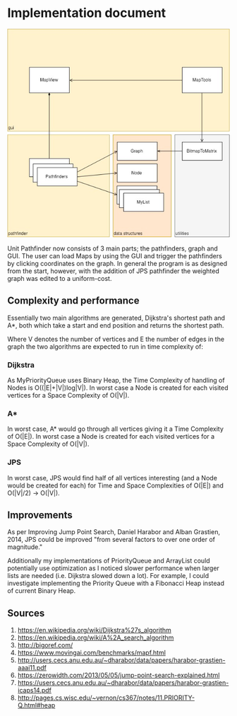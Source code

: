 # Implementation document
![Image of Unit Pathfinder UML Diagram](https://github.com/jompero/unit_pathfinder_tira/blob/master/Documentation/Resources/UML.jpg)
  
Unit Pathfinder now consists of 3 main parts; the pathfinders, graph and GUI. The user can load Maps by using the GUI and trigger the pathfinders by clicking coordinates on the graph. In general the program is as designed from the start, however, with the addition of JPS pathfinder the weighted graph was edited to a uniform-cost.

## Complexity and performance
Essentially two main algorithms are generated, Dijkstra's shortest path and A*, both which take a start and end position and returns the shortest path.
  
Where V denotes the number of vertices and E the number of edges in the graph the two algorithms are expected to run in time complexity of:

### Dijkstra
As MyPriorityQueue uses Binary Heap, the Time Complexity of handling of Nodes is O((|E|+|V|)log|V|). In worst case a Node is created for each visited vertices for a Space Complexity of O(|V|).
### A*
In worst case, A* would go through all vertices giving it a Time Complexity of O(|E|). In worst case a Node is created for each visited vertices for a Space Complexity of O(|V|).
### JPS
In worst case, JPS would find half of all vertices interesting (and a Node would be created for each) for Time and Space Complexities of O(|E|) and O(|V|/2) -> O(|V|).

## Improvements
As per Improving Jump Point Search, Daniel Harabor and Alban Grastien, 2014, JPS could be improved "from several factors to over one order of magnitude."

Additionally my implementations of PriorityQueue and ArrayList could potentially use optimization as I noticed slower performance when larger lists are needed (i.e. Dijkstra slowed down a lot). For example, I could investigate implementing the Priority Queue with a Fibonacci Heap instead of current Binary Heap.

## Sources
 1. https://en.wikipedia.org/wiki/Dijkstra%27s_algorithm
 1. https://en.wikipedia.org/wiki/A%2A_search_algorithm
 1. http://bigoref.com/
 1. https://www.movingai.com/benchmarks/mapf.html
 1. http://users.cecs.anu.edu.au/~dharabor/data/papers/harabor-grastien-aaai11.pdf
 1. https://zerowidth.com/2013/05/05/jump-point-search-explained.html
 1. https://users.cecs.anu.edu.au/~dharabor/data/papers/harabor-grastien-icaps14.pdf
 1. http://pages.cs.wisc.edu/~vernon/cs367/notes/11.PRIORITY-Q.html#heap
